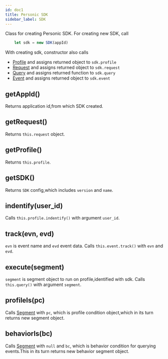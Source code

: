 ```yaml
---
id: doc1
title: Personic SDK
sidebar_label: SDK
---
```


Class for creating Personic SDK.
For creating new SDK, call
```javascript
    let sdk = new SDK(appId)
```
With creating sdk, constructor also calls 
- [Profile](internals-sdk.md#Profile) and assigns returned object to `sdk.profile`
- [Request](internals-sdk.md#Request) and assigns returned object to `sdk.request`
- [Query](internals-sdk.md#Query) and assigns returned function to `sdk.query`
- [Event](internals-sdk.md#Event) and assigns returned object to `sdk.event`

## getAppId()

Returns application id,from which SDK created.

## getRequest()

Returns `this.request` object.

## getProfile()

Returns `this.profile`.

## getSDK()

Returns `SDK` config,which includes `version` and `name`.

## indentify(user_id)

Calls `this.profile.indentify()` with argument `user_id`.

## track(evn, evd)

`evn` is event name and `evd` event data.
Calls `this.event.track()` with `evn` and `evd`.

## execute(segment)

`segment` is segment object to run on profile,identified with sdk.
Calls `this.query()` with argument `segment`.

## profileIs(pc)

Calls [Segment](internals-sdk.md#Segment) with `pc`, which is profile condition object,which in its turn returns new segment object.

## behaviorIs(bc)

Calls [Segment](internals-sdk.md#Segment) with `null` and `bc`, which is behavior condition for querying events.This in its turn returns new behavior segment object.



